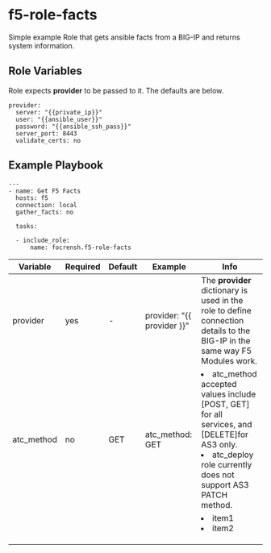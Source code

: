 f5-role-facts
=========

Simple example Role that gets ansible facts from a BIG-IP and returns system information.


Role Variables
--------------

Role expects **provider** to be passed to it. The defaults are below.

```
provider:
  server: "{{private_ip}}"
  user: "{{ansible_user}}"
  password: "{{ansible_ssh_pass}}"
  server_port: 8443
  validate_certs: no
```

Example Playbook
----------------

```
---
- name: Get F5 Facts
  hosts: f5
  connection: local
  gather_facts: no

  tasks:

  - include_role:
      name: focrensh.f5-role-facts
```


| Variable   | Required | Default | Example                    | Info                                                                                                                                                            |
|------------|----------|---------|----------------------------|-----------------------------------------------------------------------------------------------------------------------------------------------------------------|
| provider   | yes      | -       | provider: "{{ provider }}" | The  **provider**  dictionary is used in the role to define connection details to the BIG-IP in the same way F5 Modules work.                                   |
| atc_method | no       | GET     | atc_method: GET            | <li>atc_method accepted values include [POST, GET] for all services, and [DELETE]for AS3 only. <li>atc_deploy role currently does not support AS3 PATCH method. |
|            |          |         |                            |  <li>item1 <li>item2                                                                                                                                            |
|            |          |         |                            |                                                                                                                                                                 |
|            |          |         |                            |                                                                                                                                                                 |
|            |          |         |                            |                                                                                                                                                                 |

